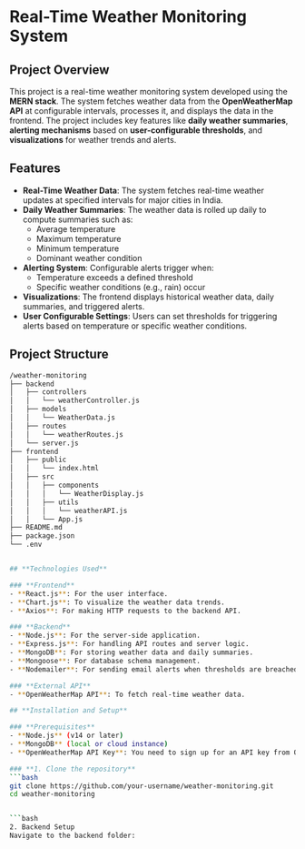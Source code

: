 # **Real-Time Weather Monitoring System**

## **Project Overview**
This project is a real-time weather monitoring system developed using the **MERN stack**. The system fetches weather data from the **OpenWeatherMap API** at configurable intervals, processes it, and displays the data in the frontend. The project includes key features like **daily weather summaries**, **alerting mechanisms** based on **user-configurable thresholds**, and **visualizations** for weather trends and alerts.

## **Features**
- **Real-Time Weather Data**: The system fetches real-time weather updates at specified intervals for major cities in India.
- **Daily Weather Summaries**: The weather data is rolled up daily to compute summaries such as:
  - Average temperature
  - Maximum temperature
  - Minimum temperature
  - Dominant weather condition
- **Alerting System**: Configurable alerts trigger when:
  - Temperature exceeds a defined threshold
  - Specific weather conditions (e.g., rain) occur
- **Visualizations**: The frontend displays historical weather data, daily summaries, and triggered alerts.
- **User Configurable Settings**: Users can set thresholds for triggering alerts based on temperature or specific weather conditions.

## **Project Structure**


```bash
/weather-monitoring
├── backend
│   ├── controllers
│   │   └── weatherController.js
│   ├── models
│   │   └── WeatherData.js
│   ├── routes
│   │   └── weatherRoutes.js
│   └── server.js
├── frontend
│   ├── public
│   │   └── index.html
│   ├── src
│   │   ├── components
│   │   │   └── WeatherDisplay.js
│   │   ├── utils
│   │   │   └── weatherAPI.js
│   │   └── App.js
├── README.md
├── package.json
└── .env


## **Technologies Used**

### **Frontend**
- **React.js**: For the user interface.
- **Chart.js**: To visualize the weather data trends.
- **Axios**: For making HTTP requests to the backend API.

### **Backend**
- **Node.js**: For the server-side application.
- **Express.js**: For handling API routes and server logic.
- **MongoDB**: For storing weather data and daily summaries.
- **Mongoose**: For database schema management.
- **Nodemailer**: For sending email alerts when thresholds are breached.

### **External API**
- **OpenWeatherMap API**: To fetch real-time weather data.

## **Installation and Setup**

### **Prerequisites**
- **Node.js** (v14 or later)
- **MongoDB** (local or cloud instance)
- **OpenWeatherMap API Key**: You need to sign up for an API key from OpenWeatherMap.

### **1. Clone the repository**
```bash
git clone https://github.com/your-username/weather-monitoring.git
cd weather-monitoring


```bash
2. Backend Setup
Navigate to the backend folder:

